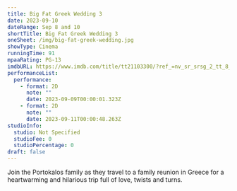 ```yaml
---
title: Big Fat Greek Wedding 3
date: 2023-09-10
dateRange: Sep 8 and 10
shortTitle: Big Fat Greek Wedding 3
oneSheet: /img/big-fat-greek-wedding.jpg
showType: Cinema
runningTime: 91
mpaaRating: PG-13
imdbURL: https://www.imdb.com/title/tt21103300/?ref_=nv_sr_srsg_2_tt_8_nm_0_q_big%2520Fat%2520
performanceList:
  performance:
    - format: 2D
      note: ""
      date: 2023-09-09T00:00:01.323Z
    - format: 2D
      note: ""
      date: 2023-09-11T00:00:48.263Z
studioInfo:
  studio: Not Specified
  studioFee: 0
  studioPercentage: 0
draft: false
---
```

Join the Portokalos family as they travel to a family reunion in Greece for a heartwarming and hilarious trip full of love, twists and turns.